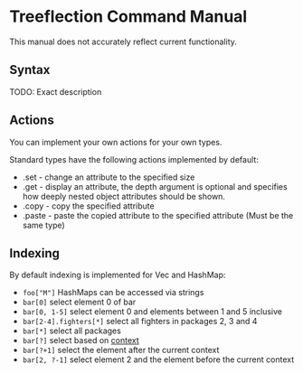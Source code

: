 # Treeflection Command Manual

This manual does not accurately reflect current functionality.

## Syntax

TODO: Exact description

## Actions

You can implement your own actions for your own types.

Standard types have the following actions implemented by default:
*   <attribute>.set <value> - change an attribute to the specified size
*   <attribute>.get <depth> - display an attribute, the depth argument is optional and specifies how deeply nested object attributes should be shown.
*   <attribute>.copy        - copy the specified attribute
*   <attribute>.paste       - paste the copied attribute to the specified attribute (Must be the same type)

## Indexing

By default indexing is implemented for Vec and HashMap:

*   `foo["M"]`             HashMaps can be accessed via strings
*   `bar[0]`               select element 0 of bar
*   `bar[0, 1-5]`          select element 0 and elements between 1 and 5 inclusive
*   `bar[2-4].fighters[*]` select all fighters in packages 2, 3 and 4
*   `bar[*]`               select all packages
*   `bar[?]`               select based on [context](link_to_context_section)
*   `bar[?+1]`             select the element after the current context
*   `bar[2, ?-1]`          select element 2 and the element before the current context
